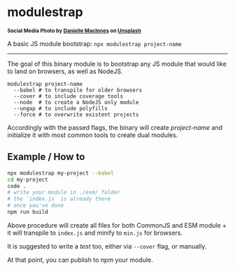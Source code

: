 # modulestrap

<sup>**Social Media Photo by [Danielle MacInnes](https://unsplash.com/@dsmacinnes) on [Unsplash](https://unsplash.com/)**</sup>

A basic JS module bootstrap: `npx modulestrap project-name`

- - -

The goal of this binary module is to bootstrap any JS module that would like to land on browsers, as well as NodeJS.

```
modulestrap project-name
  --babel # to transpile for older browsers
  --cover # to include coverage tools
  --node  # to create a NodeJS only module
  --ungap # to include polyfills
  --force # to overwrite existent projects
```

Accordingly with the passed flags, the binary will create _project-name_ and initialize it with most common tools to create dual modules.

## Example / How to

```sh
npx modulestrap my-project --babel
cd my-project
code .
# write your module in ./esm/ folder
# the `index.js` is already there
# once you've done
npm run build
```

Above procedure will create all files for both CommonJS and ESM module + it will transpile to `index.js` and minify to `min.js` for browsers.

It is suggested to write a _test_ too, either via `--cover` flag, or manually.

At that point, you can publish to npm your module.
